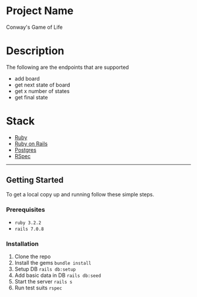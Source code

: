 # Project Name
Conway's Game of Life

# Description

The following are the endpoints that are supported
- add board
- get next state of board
- get x number of states
- get final state

# Stack

* [Ruby](https://www.ruby-lang.org/en/)
* [Ruby on Rails](https://rubyonrails.org/)
* [Postgres](https://www.postgresql.org/)
* [RSpec](https://github.com/rspec/rspec-rails)

------------

## Getting Started

To get a local copy up and running follow these simple steps.

### Prerequisites

* `ruby 3.2.2`
* `rails 7.0.8`

### Installation

1. Clone the repo
2. Install the gems
`bundle install`
3. Setup DB
`rails db:setup`
4. Add basic data in DB
`rails db:seed`
5. Start the server
`rails s`
6. Run test suits
`rspec`
